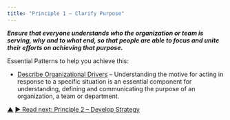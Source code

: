 ```yaml
---
title: "Principle 1 – Clarify Purpose"
---
```




**_Ensure that everyone understands who the organization or team is serving, why and to what end, so that people are able to focus and unite their efforts on achieving that purpose._**


Essential Patterns to help you achieve this:

-   [Describe Organizational Drivers](describe-organizational-drivers.html) –  Understanding the motive for acting in response to a specific situation is an essential component for understanding, defining and communicating the purpose of an organization, a team or department.


<div class="bottom-nav">
<a href="orientation.html" title="Up: Two Principles for Orientation">▲</a> <a href="develop-strategy.html" title="Read next: Principle 2 – Develop Strategy">▶ Read next: Principle 2 – Develop Strategy</a>
</div>


<script type="text/javascript">
Mousetrap.bind('g n', function() {
    window.location.href = 'develop-strategy.html';
    return false;
});
</script>

